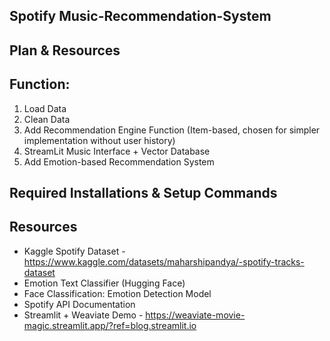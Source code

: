 ## Spotify Music-Recommendation-System

## Plan & Resources 

## Function:
1. Load Data
2. Clean Data 
3. Add Recommendation Engine Function (Item-based, chosen for simpler implementation without user history)
4. StreamLit Music Interface + Vector Database 
5. Add Emotion-based Recommendation System


## Required Installations & Setup Commands


## Resources


- Kaggle Spotify Dataset - https://www.kaggle.com/datasets/maharshipandya/-spotify-tracks-dataset
- Emotion Text Classifier (Hugging Face)
- Face Classification: Emotion Detection Model
- Spotify API Documentation
- Streamlit + Weaviate Demo - https://weaviate-movie-magic.streamlit.app/?ref=blog.streamlit.io


